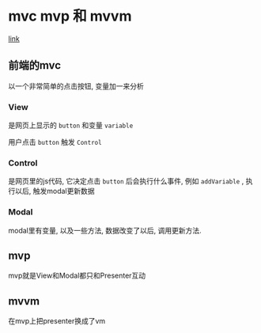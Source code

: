 <!--
Created: Tue Apr 07 2020 14:27:54 GMT+0800 (China Standard Time)
Modified: Tue Apr 07 2020 17:03:26 GMT+0800 (China Standard Time)
-->

# mvc mvp 和 mvvm

[link](https://draveness.me/mvx/)

## 前端的mvc

以一个非常简单的点击按钮, 变量加一来分析

### View

是网页上显示的 `button` 和变量 `variable` 

用户点击 `button` 触发 `Control` 

### Control

是网页里的js代码, 它决定点击 `button` 后会执行什么事件, 例如 `addVariable` , 执行以后, 触发modal更新数据

### Modal

modal里有变量, 以及一些方法, 数据改变了以后, 调用更新方法.

## mvp

mvp就是View和Modal都只和Presenter互动

## mvvm

在mvp上把presenter换成了vm

